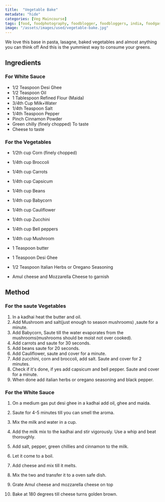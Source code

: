 ```yaml
---
title:  "Vegetable Bake"
metadate: "hide"
categories: [Veg Maincourse]
tags: [food, foodphotography, foodblogger, foodbloggers, india, foodgasm, indianfood, love, foodcoma, foodporn,indiancooking, indianrecipe, foodlovers, indianfood, indianfoodbloggers, foodiesofinstagram, foodlove, indian, indiancouple, eatlocal, eathealthy, eatwell, desifood, trending, tasty, taste, yummyinmytummy, foodie, instafood, instafoodie, foodstagram, instagood, passionatepaprika, foodblog, easy, indian, recipe, mothersrecipe, cooking, easycooking, easyrecipe, simple, simplefood, vegetarian, whitesauce, pasta, bake, lasagne ]
image: "/assets/images/used/vegetable-bake.jpg"
---
```


We love this base in pasta, lasagne, baked vegetables and almost anything you can think of! And this is the yummiest way to consume your greens. 

## Ingredients

### For White Sauce 

- 1/2 Teaspoon Desi Ghee
- 1/2 Teaspoon Oil
- 1 Tablespoon Refined Flour (Maida)
- 3/4th Cup Milk+Water
- 1/4th Teaspoon Salt
- 1/4th Teaspoon Pepper
- Pinch Cinnamon Powder
- Green chilly (finely chopped) To taste
- Cheese to taste 

### For the Vegetables

- 1/2th cup Corn (finely chopped)
- 1/4th cup Broccoli
- 1/4th cup Carrots
- 1/4th cup Capsicum
- 1/4th cup Beans
- 1/4th cup Babycorn
- 1/4th cup Cauliflower
- 1/4th cup Zucchini
- 1/4th cup Bell peppers
- 1/4th cup Mushroom
- 1 Teaspoon butter
- 1 Teaspoon Desi Ghee
- 1/2 Teaspoon Italian Herbs or Oregano Seasoning

- Amul cheese and Mozzarella Cheese to garnish

## Method

### For the saute Vegetables
1. In a kadhai heat the butter and oil.
2. Add Mushroom and salt(just enough to season mushrooms) ,saute for a minute.
3. Add Babycorn, Saute till the water evaporates from the mushrooms(mushrooms should be moist not over cooked).
4. Add carrots and saute for 30 seconds.
5. Add beans saute for 20 seconds.
6. Add Cauliflower, saute and cover for a minute.
7. Add zucchini, corn and broccoli, add salt. Saute and cover for 2 minutes.
8. Check if it's done, if yes add capsicum and bell pepper. Saute and cover for a minute. 
9. When done add italian herbs or oregano seasoning and black pepper.

### For the White Sauce

1. On a medium gas put desi ghee in a kadhai add oil, ghee and maida. 
2. Saute for 4-5 minutes till you can smell the aroma. 
3. Mix the milk and water in a cup.
4. Add the milk mix to the kadhai and stir vigorously. Use a whip and beat thoroughly.
5. Add salt, pepper, green chillies and cinnamon to the milk.
6. Let it come to a boil.  
7. Add cheese and mix till it melts. 

8. Mix the two and transfer it to a oven safe dish.
9. Grate Amul cheese and mozzarella cheese on top 
10. Bake at 180 degrees till cheese turns golden brown.  